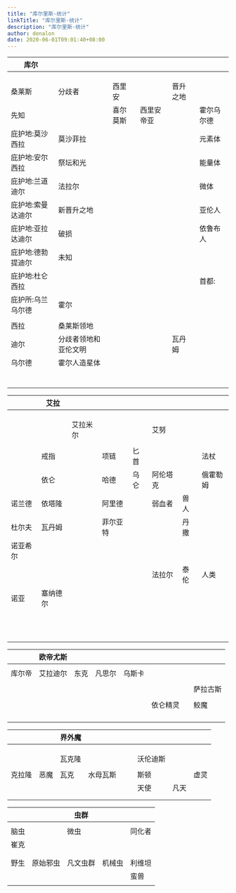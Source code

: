 ```yaml
---
title: "库尔里斯-统计"
linkTitle: "库尔里斯-统计"
description: "库尔里斯-统计"
author: denalon
date: 2020-06-01T09:01:40+08:00
---
```





| 库尔              |                      |          |            |          |            |
| ----------------- | -------------------- | -------- | ---------- | -------- | ---------- |
|                   |                      |          |            |          |            |
|                   |                      |          |            |          |            |
|                   |                      |          |            |          |            |
| 桑莱斯            | 分歧者               | 西里安   |            | 晋升之地 |            |
| 先知              |                      | 喜尔莫斯 | 西里安帝亚 |          | 霍尔乌尔德 |
| 庇护地:莫沙西拉   | 莫沙菲拉             |          |            |          | 元素体     |
| 庇护地:安尔西拉   | 祭坛和光             |          |            |          | 能量体     |
| 庇护地:兰道迪尔   | 法拉尔               |          |            |          | 微体       |
| 庇护地:索曼达迪尔 | 新晋升之地           |          |            |          | 亚伦人     |
| 庇护地:亚拉达迪尔 | 破损                 |          |            |          | 依鲁布人   |
| 庇护地:德勃提迪尔 | 未知                 |          |            |          |            |
| 庇护地:杜仑西拉   |                      |          |            |          | 首都:      |
| 庇护所:乌兰乌尔德 | 霍尔                 |          |            |          |            |
|                   |                      |          |            |          |            |
| 西拉              | 桑莱斯领地           |          |            |          |            |
| 迪尔              | 分歧者领地和亚伦文明 |          |            | 瓦丹姆   |            |
| 乌尔德            | 霍尔人造星体         |          |            |          |            |
|                   |                      |          |            |          |            |
|                   |                      |          |            |          |            |
|                   |                      |          |            |          |            |
|                   |                      |          |            |          |            |
|                   |                      |          |            |          |            |
|                   |                      |          |            |          |            |
|                   |                      |          |            |          |            |





|          | 艾拉     |          |          |      |          |      |          |
| -------- | -------- | -------- | -------- | ---- | -------- | ---- | -------- |
|          |          |          |          |      |          |      |          |
|          |          |          |          |      |          |      |          |
|          |          |          |          |      |          |      |          |
|          |          | 艾拉米尔 |          |      | 艾努     |      |          |
|          |          |          |          |      |          |      |          |
|          | 戒指     |          | 项链     | 匕首 |          |      | 法杖     |
|          | 依仑     |          | 哈德     | 乌仑 | 阿伦塔克 |      | 俄霍勒姆 |
| 诺兰德   | 依塔隆   |          | 阿里德   |      | 弱血者   | 兽人 |          |
| 杜尔夫   | 瓦丹姆   |          | 菲尔亚特 |      |          | 丹撒 |          |
| 诺亚希尔 |          |          |          |      |          |      |          |
|          |          |          |          |      | 法拉尔   | 泰伦 | 人类     |
| 诺亚     | 塞纳德尔 |          |          |      |          |      |          |
|          |          |          |          |      |          |      |          |
|          |          |          |          |      |          |      |          |
|          |          |          |          |      |          |      |          |
|          |          |          |          |      |          |      |          |
|          |          |          |          |      |          |      |          |
|          |          |          |          |      |          |      |          |
|          |          |          |          |      |          |      |          |
|          |          |          |          |      |          |      |          |
|          |          |          |          |      |          |      |          |
|          |          |          |          |      |          |      |          |
|          |          |          |          |      |          |      |          |
|          |          |          |          |      |          |      |          |





|        | 欧帝尤斯 |      |        |        |          |      |          |
| ------ | -------- | ---- | ------ | ------ | -------- | ---- | -------- |
|        |          |      |        |        |          |      |          |
| 库尔帝 | 艾拉迪尔 | 东克 | 凡思尔 | 乌斯卡 |          |      |          |
|        |          |      |        |        |          |      |          |
|        |          |      |        |        |          |      | 萨拉古斯 |
|        |          |      |        |        |          |      |          |
|        |          |      |        |        | 依仑精灵 |      | 鲛魔     |
|        |          |      |        |        |          |      |          |
|        |          |      |        |        |          |      |          |
|        |          |      |        |        |          |      |          |
|        |          |      |        |        |          |      |          |



|        |      | 界外魔 |          |      |      |          |      |      |
| ------ | ---- | ------ | -------- | ---- | ---- | -------- | ---- | ---- |
|        |      |        |          |      |      |          |      |      |
|        |      |        |          |      |      |          |      |      |
|        |      |        |          |      |      |          |      |      |
|        |      | 瓦克隆 |          |      |      | 沃伦迪斯 |      |      |
|        |      |        |          |      |      |          |      |      |
| 克拉隆 | 恶魔 | 瓦克   | 水母瓦斯 |      |      | 斯顿     |      | 虚灵 |
|        |      |        |          |      |      | 天使     | 凡天 |      |
|        |      |        |          |      |      |          |      |      |
|        |      |        |          |      |      |          |      |      |



|      |          | 虫群     |        |        |
| ---- | -------- | -------- | ------ | ------ |
|      |          |          |        |        |
| 脑虫 |          | 微虫     |        | 同化者 |
| 崔克 |          |          |        |        |
|      |          |          |        |        |
|      |          |          |        |        |
| 野生 | 原始邪虫 | 凡文虫群 | 机械虫 | 利维坦 |
|      |          |          |        | 蛮兽   |
|      |          |          |        |        |